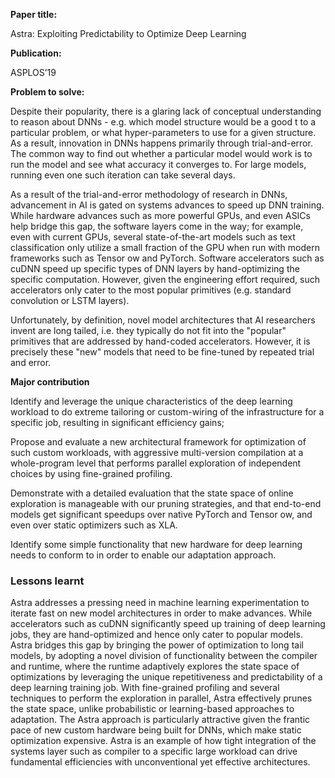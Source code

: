 **Paper title:**

Astra: Exploiting Predictability to Optimize Deep Learning

**Publication:**

ASPLOS’19

**Problem to solve:**

Despite their popularity, there is a glaring lack of conceptual understanding to
reason about DNNs - e.g. which model structure would be a good t to a particular
problem, or what hyper-parameters to use for a given structure. As a result,
innovation in DNNs happens primarily through trial-and-error. The common way to
find out whether a particular model would work is to run the model and see what
accuracy it converges to. For large models, running even one such iteration can
take several days.

As a result of the trial-and-error methodology of research in DNNs, advancement
in AI is gated on systems advances to speed up DNN training. While hardware
advances such as more powerful GPUs, and even ASICs help bridge this gap, the
software layers come in the way; for example, even with current GPUs, several
state-of-the-art models such as text classification only utilize a small
fraction of the GPU when run with modern frameworks such as Tensor ow and
PyTorch. Software accelerators such as cuDNN speed up specific types of DNN
layers by hand-optimizing the specific computation. However, given the
engineering effort required, such accelerators only cater to the most popular
primitives (e.g. standard convolution or LSTM layers).

Unfortunately, by definition, novel model architectures that AI researchers
invent are long tailed, i.e. they typically do not fit into the "popular"
primitives that are addressed by hand-coded accelerators. However, it is
precisely these "new" models that need to be fine-tuned by repeated trial and
error.

**Major contribution**

Identify and leverage the unique characteristics of the deep learning workload
to do extreme tailoring or custom-wiring of the infrastructure for a specific
job, resulting in significant efficiency gains;

Propose and evaluate a new architectural framework for optimization of such
custom workloads, with aggressive multi-version compilation at a whole-program
level that performs parallel exploration of independent choices by using
fine-grained profiling.

Demonstrate with a detailed evaluation that the state space of online
exploration is manageable with our pruning strategies, and that end-to-end
models get significant speedups over native PyTorch and Tensor ow, and even over
static optimizers such as XLA.

Identify some simple functionality that new hardware for deep learning needs to
conform to in order to enable our adaptation approach.

### Lessons learnt

Astra addresses a pressing need in machine learning experimentation to iterate
fast on new model architectures in order to make advances. While accelerators
such as cuDNN significantly speed up training of deep learning jobs, they are
hand-optimized and hence only cater to popular models. Astra bridges this gap by
bringing the power of optimization to long tail models, by adopting a novel
division of functionality between the compiler and runtime, where the runtime
adaptively explores the state space of optimizations by leveraging the unique
repetitiveness and predictability of a deep learning training job. With
fine-grained profiling and several techniques to perform the exploration in
parallel, Astra effectively prunes the state space, unlike probabilistic or
learning-based approaches to adaptation. The Astra approach is particularly
attractive given the frantic pace of new custom hardware being built for DNNs,
which make static optimization expensive. Astra is an example of how tight
integration of the systems layer such as compiler to a specific large workload
can drive fundamental efficiencies with unconventional yet effective
architectures.
